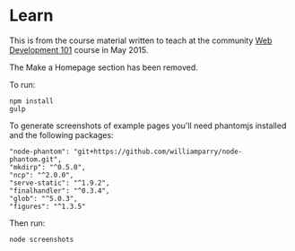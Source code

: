 # Learn

This is from the course material written to teach at the community [Web Development 101](http://www.randwick.nsw.gov.au/library/library-events/library-calendar/events/2015/april/web-development-101?SQ_CALENDAR_DATE=2015-05-10) course in May 2015.

The Make a Homepage section has been removed.

To run:

	npm install
	gulp

To generate screenshots of example pages you'll need phantomjs installed and the following packages:

	"node-phantom": "git+https://github.com/williamparry/node-phantom.git",
    "mkdirp": "^0.5.0",
    "ncp": "^2.0.0",
    "serve-static": "^1.9.2",
    "finalhandler": "^0.3.4",
    "glob": "^5.0.3",
    "figures": "^1.3.5"

Then run:

	node screenshots